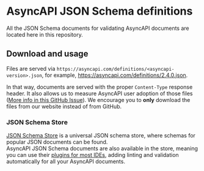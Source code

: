 # AsyncAPI JSON Schema definitions

All the JSON Schema documents for validating AsyncAPI documents are located here in this repository. 

## Download and usage
Files are served via `https://asyncapi.com/definitions/<asyncapi-version>.json`, for example, https://asyncapi.com/definitions/2.4.0.json. 

In that way, documents are served with the proper `Content-Type` response header. It also allows us to measure AsyncAPI user adoption of those files ([More info in this GitHub Issue](https://github.com/asyncapi/website/issues/780)).
We encourage you to **only** download the files from our website instead of from GitHub.

### JSON Schema Store

[JSON Schema Store](schemastore.org) is a universal JSON schema store, where schemas for popular JSON documents can be found.  
AsyncAPI JSON Schema documents are also available in the store, meaning you can use their [plugins for most IDEs](https://www.schemastore.org/json/#editors), adding linting and validation automatically for all your AsyncAPI documents.